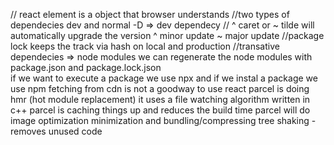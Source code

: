 // react element is a object that browser understands
//two types of dependecies dev and normal -D => dev dependecy 
// ^ caret or ~ tilde will automatically upgrade the version ^ minor update ~ major update 
//package lock keeps the track via hash on local and production 
//transative dependecies => node modules
we can regenerate the node modules with package.json and package.lock.json  
if we want to execute a package we use npx and if we instal a package we use npm 
fetching from cdn is not a goodway to use react 
parcel is doing hmr (hot module replacement) 
it uses a file watching algorithm written in c++
parcel is caching things up and reduces the build time
parcel will do image optimization minimization and bundling/compressing 
tree shaking - removes unused code
